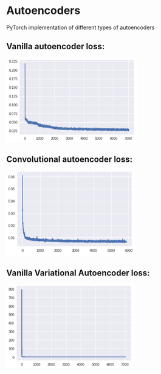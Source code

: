 # Autoencoders
PyTorch implementation of different types of autoencoders

## Vanilla autoencoder loss:
![loss](https://github.com/Sirius79/autoencoders/blob/master/images/ae_loss.PNG)

## Convolutional autoencoder loss:
![loss](https://github.com/Sirius79/autoencoders/blob/master/images/cae_loss.PNG)

## Vanilla Variational Autoencoder loss:
![loss](https://github.com/Sirius79/autoencoders/blob/master/images/vae_loss.PNG)

